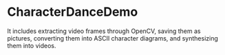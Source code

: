 # CharacterDanceDemo
It includes extracting video frames through OpenCV, saving them as pictures, converting them into ASCII character diagrams, and synthesizing them into videos.
